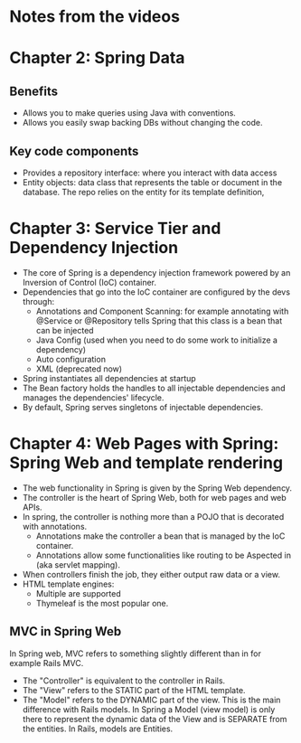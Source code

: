 # Notes from the videos


# Chapter 2: Spring Data
## Benefits
- Allows you to make queries using Java with conventions.
- Allows you easily swap backing DBs without changing the code.

## Key code components
- Provides a repository interface: where you interact with data access
- Entity objects: data class that represents the table or document in
  the database. The repo relies on the entity for its template
  definition,

# Chapter 3: Service Tier and Dependency Injection
- The core of Spring is a dependency injection framework powered by an
  Inversion of Control (IoC) container.
- Dependencies that go into the IoC container are configured by the devs
  through:
  - Annotations and Component Scanning: for example annotating with
    @Service or @Repository tells Spring that this class is a bean that
    can be injected
  - Java Config (used when you need to do some work to initialize a
    dependency)
  - Auto configuration
  - XML (deprecated now)
- Spring instantiates all dependencies at startup
- The Bean factory holds the handles to all injectable dependencies and
  manages the dependencies' lifecycle.
- By default, Spring serves singletons of injectable dependencies.

# Chapter 4: Web Pages with Spring: Spring Web and template rendering
- The web functionality in Spring is given by the Spring Web dependency.
- The controller is the heart of Spring Web, both for web pages and web
  APIs.
- In spring, the controller is nothing more than a POJO that is
  decorated with annotations.
  - Annotations make the controller a bean that is managed by the IoC
    container.
  - Annotations allow some functionalities like routing to be Aspected in
    (aka servlet mapping).
- When controllers finish the job, they either output raw data or a
  view.
- HTML template engines:
  - Multiple are supported
  - Thymeleaf is the most popular one.

## MVC in Spring Web
In Spring web, MVC refers to something slightly different than in for
example Rails MVC.
- The "Controller" is equivalent to the controller in Rails.
- The "View" refers to the STATIC part of the HTML template.
- The "Model" refers to the DYNAMIC part of the view. This is the main
  difference with Rails models. In Spring a Model (view model) is only
  there to represent the dynamic data of the View and is SEPARATE from
  the entities. In Rails, models are Entities.
